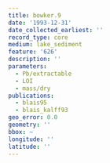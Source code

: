 ```yaml
---
title: bowker.9
date: '1993-12-31'
date_collected_earliest: ''
record_type: core
medium: lake_sediment
feature: '626'
description: ''
parameters:
  - Pb/extractable
  - LOI
  - mass/dry
publications:
  - blais95
  - blais_kalff93
geo_error: 0.0
geometry: ''
bbox: ~
longitude: ''
latitude: ''
---
```

